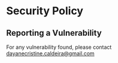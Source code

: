 # Security Policy

## Reporting a Vulnerability

For any vulnerability found, please contact dayanecristine.caldeira@gmail.com
